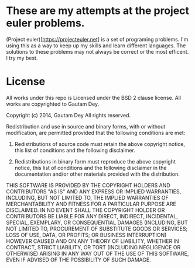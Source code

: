 # These are my attempts at the project euler problems. 

(Project euler)[https://projecteuler.net] is a set of 
programing problems. I'm using this as a way to keep 
up my skills and learn different languages. The 
solutions to these problems may not always be correct
or the most efficent. I try my best. 

# License 

All works under this repo is Licensed under the BSD 2 clause license.
All works are copyrighted to Gautam Dey.

Copyright (c) 2014, Gautam Dey
All rights reserved.

Redistribution and use in source and binary forms, with or without modification, are permitted provided that the following conditions are met:

1. Redistributions of source code must retain the above copyright notice, this list of conditions and the following disclaimer.

2. Redistributions in binary form must reproduce the above copyright notice, this list of conditions and the following disclaimer in the documentation and/or other materials provided with the distribution.

THIS SOFTWARE IS PROVIDED BY THE COPYRIGHT HOLDERS AND CONTRIBUTORS "AS IS" AND ANY EXPRESS OR IMPLIED WARRANTIES, INCLUDING, BUT NOT LIMITED TO, THE IMPLIED WARRANTIES OF MERCHANTABILITY AND FITNESS FOR A PARTICULAR PURPOSE ARE DISCLAIMED. IN NO EVENT SHALL THE COPYRIGHT HOLDER OR CONTRIBUTORS BE LIABLE FOR ANY DIRECT, INDIRECT, INCIDENTAL, SPECIAL, EXEMPLARY, OR CONSEQUENTIAL DAMAGES (INCLUDING, BUT NOT LIMITED TO, PROCUREMENT OF SUBSTITUTE GOODS OR SERVICES; LOSS OF USE, DATA, OR PROFITS; OR BUSINESS INTERRUPTION) HOWEVER CAUSED AND ON ANY THEORY OF LIABILITY, WHETHER IN CONTRACT, STRICT LIABILITY, OR TORT (INCLUDING NEGLIGENCE OR OTHERWISE) ARISING IN ANY WAY OUT OF THE USE OF THIS SOFTWARE, EVEN IF ADVISED OF THE POSSIBILITY OF SUCH DAMAGE.


